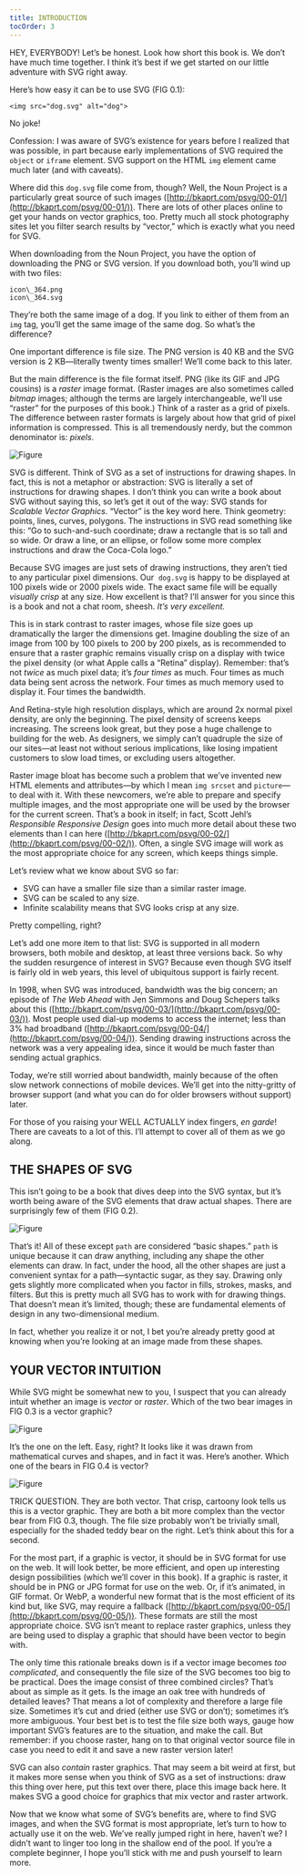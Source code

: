 ```yaml
---
title: INTRODUCTION
tocOrder: 3
---
```

HEY, EVERYBODY! Let’s be honest. Look how short this book is. We don’t have much time together. I think it’s best if we get started on our little adventure with SVG right away.

Here’s how easy it can be to use SVG (FIG 0.1):

```
<img src="dog.svg" alt="dog">
```

No joke!

Confession: I was aware of SVG’s existence for years before I realized that was possible, in part because early implementations of SVG required the `object` or `iframe` element. SVG support on the HTML `img` element came much later (and with caveats).

Where did this `dog.svg` file come from, though? Well, the Noun Project is a particularly great source of such images ([http://bkaprt.com/psvg/00-01/](http://bkaprt.com/psvg/00-01/)). There are lots of other places online to get your hands on vector graphics, too. Pretty much all stock photography sites let you filter search results by “vector,” which is exactly what you need for SVG.

When downloading from the Noun Project, you have the option of downloading the PNG or SVG version. If you download both, you’ll wind up with two files:

```
icon\_364.png
icon\_364.svg
```

They’re both the same image of a dog. If you link to either of them from an `img` tag, you’ll get the same image of the same dog. So what’s the difference?

One important difference is file size. The PNG version is 40 KB and the SVG version is 2 KB—literally twenty times smaller! We’ll come back to this later.

But the main difference is the file format itself. PNG (like its GIF and JPG cousins) is a *raster* image format. (Raster images are also sometimes called *bitmap* images; although the terms are largely interchangeable, we’ll use “raster” for the purposes of this book.) Think of a raster as a grid of pixels. The difference between raster formats is largely about how that grid of pixel information is compressed. This is all tremendously nerdy, but the common denominator is: *pixels*.

![Figure](image/fig-0.1-noshadow.png "FIG 0.1: SVG being used in an img tag in HTML.")

SVG is different. Think of SVG as a set of instructions for drawing shapes. In fact, this is not a metaphor or abstraction: SVG is literally a set of instructions for drawing shapes. I don’t think you can write a book about SVG without saying this, so let’s get it out of the way: SVG stands for *Scalable Vector Graphics*. “Vector” is the key word here. Think geometry: points, lines, curves, polygons. The instructions in SVG read something like this: “Go to such-and-such coordinate; draw a rectangle that is so tall and so wide. Or draw a line, or an ellipse, or follow some more complex instructions and draw the Coca-Cola logo.”

Because SVG images are just sets of drawing instructions, they aren’t tied to any particular pixel dimensions. Our  `dog.svg` is happy to be displayed at 100 pixels wide or 2000 pixels wide. The exact same file will be equally *visually crisp* at any size. How excellent is that? I’ll answer for you since this is a book and not a chat room, sheesh. *It’s very* *excellent.*

This is in stark contrast to raster images, whose file size goes up dramatically the larger the dimensions get. Imagine doubling the size of an image from 100 by 100 pixels to 200 by 200 pixels, as is recommended to ensure that a raster graphic remains visually crisp on a display with twice the pixel density (or what Apple calls a “Retina” display). Remember: that’s not *twice* as much pixel data; it’s *four times* as much. Four times as much data being sent across the network. Four times as much memory used to display it. Four times the bandwidth.

And Retina-style high resolution displays, which are around 2x normal pixel density, are only the beginning. The pixel density of screens keeps increasing. The screens look great, but they pose a huge challenge to building for the web. As designers, we simply can’t quadruple the size of our sites—at least not without serious implications, like losing impatient customers to slow load times, or excluding users altogether.

Raster image bloat has become such a problem that we’ve invented new HTML elements and attributes—by which I mean `img srcset` and `picture`—to deal with it. With these newcomers, we’re able to prepare and specify multiple images, and the most appropriate one will be used by the browser for the current screen. That’s a book in itself; in fact, Scott Jehl’s *Responsible Responsive Design* goes into much more detail about these two elements than I can here ([http://bkaprt.com/psvg/00-02/](http://bkaprt.com/psvg/00-02/)). Often, a single SVG image will work as the most appropriate choice for any screen, which keeps things simple.

Let’s review what we know about SVG so far:

* SVG can have a smaller file size than a similar raster image.
* SVG can be scaled to any size.
* Infinite scalability means that SVG looks crisp at any size.

Pretty compelling, right?

Let’s add one more item to that list: SVG is supported in all modern browsers, both mobile and desktop, at least three versions back. So why the sudden resurgence of interest in SVG? Because even though SVG itself is fairly old in web years, this level of ubiquitous support is fairly recent.

In 1998, when SVG was introduced, bandwidth was the big concern; an episode of *The Web Ahead* with Jen Simmons and Doug Schepers talks about this ([http://bkaprt.com/psvg/00-03/](http://bkaprt.com/psvg/00-03/)). Most people used dial-up modems to access the internet; less than 3% had broadband ([http://bkaprt.com/psvg/00-04/](http://bkaprt.com/psvg/00-04/)). Sending drawing instructions across the network was a very appealing idea, since it would be much faster than sending actual graphics.

Today, we’re still worried about bandwidth, mainly because of the often slow network connections of mobile devices. We’ll get into the nitty-gritty of browser support (and what you can do for older browsers without support) later.

For those of you raising your WELL ACTUALLY index fingers, *en garde*! There are caveats to a lot of this. I’ll attempt to cover all of them as we go along.

## THE SHAPES OF SVG

This isn’t going to be a book that dives deep into the SVG syntax, but it’s worth being aware of the SVG elements that draw actual shapes. There are surprisingly few of them (FIG 0.2).

![Figure](image/no_text.001.png "FIG 0.2: Example shapes you can draw with SVG elements.")

That’s it! All of these except `path` are considered “basic shapes.” `path` is unique because it can draw anything, including any shape the other elements can draw. In fact, under the hood, all the other shapes are just a convenient syntax for a path—syntactic sugar, as they say. Drawing only gets slightly more complicated when you factor in fills, strokes, masks, and filters. But this is pretty much all SVG has to work with for drawing things. That doesn’t mean it’s limited, though; these are fundamental elements of design in any two-dimensional medium.

In fact, whether you realize it or not, I bet you’re already pretty good at knowing when you’re looking at an image made from these shapes.

## YOUR VECTOR INTUITION

While SVG might be somewhat new to you, I suspect that you can already intuit whether an image is *vector* or *raster*. Which of the two bear images in FIG 0.3 is a vector graphic?

![Figure](image/1.png "FIG 0.3: Fairly obvious example of vector vs. raster.")

It’s the one on the left. Easy, right? It looks like it was drawn from mathematical curves and shapes, and in fact it was. Here’s another. Which one of the bears in FIG 0.4 is vector?

![Figure](image/2.png "FIG 0.4: Slightly less obvious example of vector vs. raster.")

TRICK QUESTION. They are both vector. That crisp, cartoony look tells us this is a vector graphic. They are both a bit more complex than the vector bear from FIG 0.3, though. The file size probably won’t be trivially small, especially for the shaded teddy bear on the right. Let’s think about this for a second.

For the most part, if a graphic is vector, it should be in SVG format for use on the web. It will look better, be more efficient, and open up interesting design possibilities (which we’ll cover in this book). If a graphic is raster, it should be in PNG or JPG format for use on the web. Or, if it’s animated, in GIF format. Or WebP, a wonderful new format that is the most efficient of its kind but, like SVG, may require a fallback ([http://bkaprt.com/psvg/00-05/](http://bkaprt.com/psvg/00-05/)). These formats are still the most appropriate choice. SVG isn’t meant to replace raster graphics, unless they are being used to display a graphic that should have been vector to begin with.

The only time this rationale breaks down is if a vector image becomes *too complicated*, and consequently the file size of the SVG becomes too big to be practical. Does the image consist of three combined circles? That’s about as simple as it gets. Is the image an oak tree with hundreds of detailed leaves? That means a lot of complexity and therefore a large file size. Sometimes it’s cut and dried (either use SVG or don’t); sometimes it’s more ambiguous. Your best bet is to test the file size both ways, gauge how important SVG’s features are to the situation, and make the call. But remember: if you choose raster, hang on to that original vector source file in case you need to edit it and save a new raster version later!

SVG can also *contain* raster graphics. That may seem a bit weird at first, but it makes more sense when you think of SVG as a set of instructions: draw this thing over here, put this text over there, place this image back here. It makes SVG a good choice for graphics that mix vector and raster artwork.

Now that we know what some of SVG’s benefits are, where to find SVG images, and when the SVG format is most appropriate, let’s turn to how to actually use it on the web. We’ve really jumped right in here, haven’t we? I didn’t want to linger too long in the shallow end of the pool. If you’re a complete beginner, I hope you’ll stick with me and push yourself to learn more.
